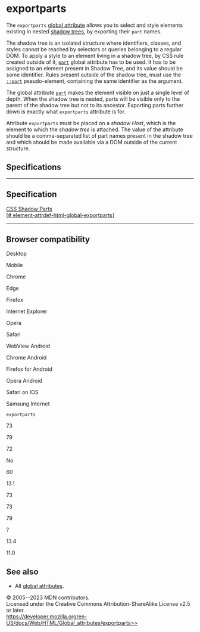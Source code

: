 exportparts
===========

The `exportparts` [global attribute](_Resources/Markup%20And%20Styling/html/global_attributes/index.md) allows you to
select and style elements existing in nested [shadow
trees](https://developer.mozilla.org/en-US/docs/Glossary/Shadow_tree),
by exporting their `part` names.

The shadow tree is an isolated structure where identifiers, classes, and
styles cannot be reached by selectors or queries belonging to a regular
DOM. To apply a style to an element living in a shadow tree, by CSS rule
created outside of it, [`part`](_Resources/Markup%20And%20Styling/html/global_attributes/index.md#part) global
attribute has to be used. It has to be assigned to an element present in
Shadow Tree, and its value should be some identifier. Rules present
outside of the shadow tree, must use the
[`::part`](https://developer.mozilla.org/en-US/docs/Web/CSS/::part)
pseudo-element, containing the same identifier as the argument.

The global attribute [`part`](_Resources/Markup%20And%20Styling/html/global_attributes/index.md#part) makes the
element visible on just a single level of depth. When the shadow tree is
nested, parts will be visible only to the parent of the shadow tree but
not to its ancestor. Exporting parts further down is exactly what
`exportparts` attribute is for.

Attribute `exportparts` must be placed on a *shadow Host*, which is the
element to which the *shadow tree* is attached. The value of the
attribute should be a comma-separated list of part names present in the
shadow tree and which should be made available via a DOM outside of the
current structure.

Specifications
--------------

  ---------------------------------------------------------------------------------------------------------------------------------------

Specification
  ---------------------------------------------------------------------------------------------------------------------------------------

  [CSS Shadow Parts\
  [\#
  element-attrdef-html-global-exportparts]](https://drafts.csswg.org/css-shadow-parts/#element-attrdef-html-global-exportparts)

  ---------------------------------------------------------------------------------------------------------------------------------------

Browser compatibility
---------------------

Desktop

Mobile

Chrome

Edge

Firefox

Internet Explorer

Opera

Safari

WebView Android

Chrome Android

Firefox for Android

Opera Android

Safari on IOS

Samsung Internet

`exportparts`

73

79

72

No

60

13.1

73

73

79

?

13.4

11.0

See also
--------

- All [global attributes](_Resources/Markup%20And%20Styling/html/global_attributes/index.md).

© 2005--2023 MDN contributors.\
Licensed under the Creative Commons Attribution-ShareAlike License v2.5
or later.\
https://developer.mozilla.org/en-US/docs/Web/HTML/Global_attributes/exportparts>>
